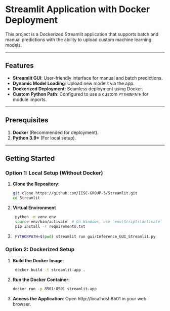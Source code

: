 # Streamlit Application with Docker Deployment

This project is a Dockerized Streamlit application that supports batch and manual predictions with the ability to upload custom machine learning models.

---

## Features

- **Streamlit GUI**: User-friendly interface for manual and batch predictions.
- **Dynamic Model Loading**: Upload new models via the app.
- **Dockerized Deployment**: Seamless deployment using Docker.
- **Custom Python Path**: Configured to use a custom `PYTHONPATH` for module imports.

---

## Prerequisites

1. **Docker** (Recommended for deployment).
2. **Python 3.9+** (For local setup).

---
## Getting Started

### Option 1: Local Setup (Without Docker)

1. **Clone the Repository**:
   ```bash
   git clone https://github.com/IISC-GROUP-5/Streamlit.git
   cd Streamlit

2. **Virtual Environment**
   ```bash
    python -m venv env
    source env/bin/activate  # On Windows, use `env\Scripts\activate`
    pip install -r requirements.txt

3. ```bash
    PYTHONPATH=$(pwd) streamlit run gui/Inference_GUI_Streamlit.py

###  Option 2: Dockerized Setup

1. **Build the Docker Image**:
   ```bash
    docker build -t streamlit-app .

2. **Run the Docker Container**:
    ```bash
    docker run -p 8501:8501 streamlit-app

3. **Access the Application**:
Open http://localhost:8501 in your web browser.


